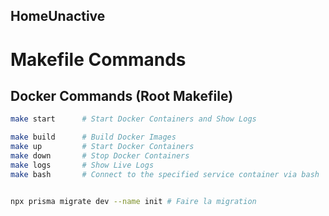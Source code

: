 ## HomeUnactive

# Makefile Commands

## Docker Commands (Root Makefile)
```bash
make start      # Start Docker Containers and Show Logs

make build      # Build Docker Images
make up         # Start Docker Containers  
make down       # Stop Docker Containers
make logs       # Show Live Logs
make bash       # Connect to the specified service container via bash 


npx prisma migrate dev --name init # Faire la migration
```